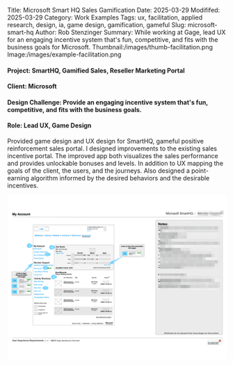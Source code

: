 Title: Microsoft Smart HQ Sales Gamification
Date: 2025-03-29
Modififed: 2025-03-29
Category: Work Examples
Tags: ux, facilitation, applied research, design, ia, game design, gamification, gameful
Slug: microsoft-smart-hq
Author: Rob Stenzinger
Summary: While working at Gage, lead UX for an engaging incentive system that's fun, competitive, and fits with the business goals for Microsoft.
Thumbnail:/images/thumb-facilitation.png
Image:/images/example-facilitation.png

#### Project: SmartHQ, Gamified Sales, Reseller Marketing Portal

#### Client: Microsoft

#### Design Challenge: Provide an engaging incentive system that's fun, competitive, and fits with the business goals.

#### Role: Lead UX, Game Design

Provided game design and UX design for SmartHQ, gameful positive reinforcement sales portal. I designed improvements to the existing sales incentive portal. The improved app both visualizes the sales performance and provides unlockable bonuses and levels. In addition to UX mapping the goals of the client, the users, and the journeys. Also designed a point-earning algorithm informed by the desired behaviors and the desirable incentives.

![img](/images/example-microsoft-smarthq.png)
